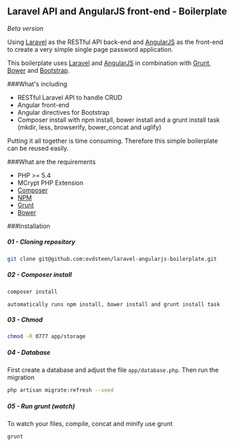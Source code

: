 ## Laravel API and AngularJS front-end - Boilerplate

*Beta version*

Using [Laravel](http://laravel.com/) as the RESTful API back-end and [AngularJS](https://angularjs.org/) as the front-end to create a very simple single page password application.

This boilerplate uses [Laravel](http://laravel.com/) and [AngularJS](https://angularjs.org/) in combination with [Grunt](http://gruntjs.com/), [Bower](http://bower.io/) and [Bootstrap](http://getbootstrap.com/).

###What's including

- RESTful Laravel API to handle CRUD
- Angular front-end
- Angular directives for Bootstrap
- Composer install with npm install, bower install and a grunt install task (mkdir, less, browserify, bower_concat and uglify)

Putting it all together is time consuming. Therefore this simple boilerplate can be reused easily.

###What are the requirements

- PHP >= 5.4
- MCrypt PHP Extension
- [Composer](https://getcomposer.org/)
- [NPM](https://www.npmjs.org/)
- [Grunt](http://gruntjs.com/)
- [Bower](http://bower.io/)

###Installation

##### 01 - Cloning repository

```bash
git clone git@github.com:ovdsteen/laravel-angularjs-boilerplate.git
```

##### 02 - Composer install

```bash
composer install
```
`automatically runs npm install, bower install and grunt install task`

##### 03 - Chmod

```bash
chmod -R 0777 app/storage
```

##### 04 - Database
First create a database and adjust the file `app/database.php`. Then run the migration
```bash
php artisan migrate:refresh --seed
```

##### 05 - Run grunt (watch)
To watch your files, compile, concat and minify use grunt
```bash
grunt
```
